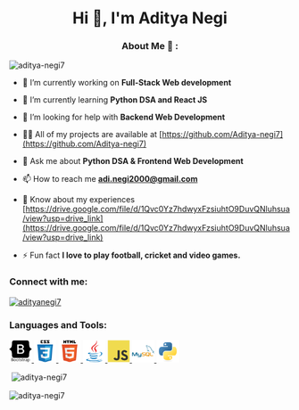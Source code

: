 <h1 align="center">Hi 👋, I'm Aditya Negi</h1>
<h3 align="center">About Me 🌟 :</h3>

<p align="left"> <img src="https://komarev.com/ghpvc/?username=aditya-negi7&label=Profile%20views&color=0e75b6&style=flat" alt="aditya-negi7" /> </p>

- 🔭 I’m currently working on **Full-Stack Web development**

- 🌱 I’m currently learning **Python DSA and React JS**

- 🤝 I’m looking for help with **Backend Web Development**

- 👨‍💻 All of my projects are available at [https://github.com/Aditya-negi7](https://github.com/Aditya-negi7)

- 💬 Ask me about **Python DSA & Frontend Web Development**

- 📫 How to reach me **adi.negi2000@gmail.com**

- 📄 Know about my experiences [https://drive.google.com/file/d/1Qvc0Yz7hdwyxFzsiuhtO9DuvQNluhsua/view?usp=drive_link](https://drive.google.com/file/d/1Qvc0Yz7hdwyxFzsiuhtO9DuvQNluhsua/view?usp=drive_link)

- ⚡ Fun fact **I love to play football, cricket and video games.**

<h3 align="left">Connect with me:</h3>
<p align="left">
<a href="https://linkedin.com/in/adityanegi7" target="blank"><img align="center" src="https://raw.githubusercontent.com/rahuldkjain/github-profile-readme-generator/master/src/images/icons/Social/linked-in-alt.svg" alt="adityanegi7" height="30" width="40" /></a>
</p>

<h3 align="left">Languages and Tools:</h3>
<p align="left"> <a href="https://getbootstrap.com" target="_blank" rel="noreferrer"> <img src="https://raw.githubusercontent.com/devicons/devicon/master/icons/bootstrap/bootstrap-plain-wordmark.svg" alt="bootstrap" width="40" height="40"/> </a> <a href="https://www.w3schools.com/css/" target="_blank" rel="noreferrer"> <img src="https://raw.githubusercontent.com/devicons/devicon/master/icons/css3/css3-original-wordmark.svg" alt="css3" width="40" height="40"/> </a> <a href="https://www.w3.org/html/" target="_blank" rel="noreferrer"> <img src="https://raw.githubusercontent.com/devicons/devicon/master/icons/html5/html5-original-wordmark.svg" alt="html5" width="40" height="40"/> </a> <a href="https://www.java.com" target="_blank" rel="noreferrer"> <img src="https://raw.githubusercontent.com/devicons/devicon/master/icons/java/java-original.svg" alt="java" width="40" height="40"/> </a> <a href="https://developer.mozilla.org/en-US/docs/Web/JavaScript" target="_blank" rel="noreferrer"> <img src="https://raw.githubusercontent.com/devicons/devicon/master/icons/javascript/javascript-original.svg" alt="javascript" width="40" height="40"/> </a> <a href="https://www.mysql.com/" target="_blank" rel="noreferrer"> <img src="https://raw.githubusercontent.com/devicons/devicon/master/icons/mysql/mysql-original-wordmark.svg" alt="mysql" width="40" height="40"/> </a> <a href="https://www.python.org" target="_blank" rel="noreferrer"> <img src="https://raw.githubusercontent.com/devicons/devicon/master/icons/python/python-original.svg" alt="python" width="40" height="40"/> </a> </p>

<p>&nbsp;<img align="center" src="https://github-readme-stats.vercel.app/api?username=aditya-negi7&show_icons=true&locale=en" alt="aditya-negi7" /></p>

<p><img align="center" src="https://github-readme-streak-stats.herokuapp.com/?user=aditya-negi7&" alt="aditya-negi7" /></p>

